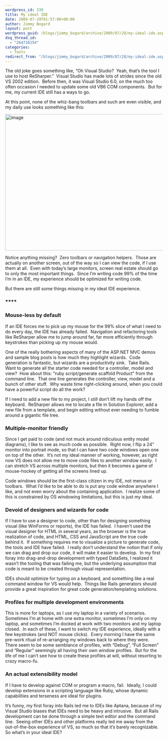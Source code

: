 ```yaml
---
wordpress_id: 339
title: My ideal IDE
date: 2009-07-29T01:57:00+00:00
author: Jimmy Bogard
layout: post
wordpress_guid: /blogs/jimmy_bogard/archive/2009/07/28/my-ideal-ide.aspx
dsq_thread_id:
  - "264716254"
categories:
  - Tools
redirect_from: "/blogs/jimmy_bogard/archive/2009/07/28/my-ideal-ide.aspx/"
---
```

The old joke goes something like, “Oh Visual Studio?&#160; Yeah, that’s the tool I use to host ReSharper.”&#160; Visual Studio has made lots of strides since the old VS 2002 edition.&#160; Before then, it was Visual Studio 6.0, on the much too often occasion I needed to update some old VB6 COM components.&#160; But for me, my current IDE still has a ways to go.

At this point, none of the whiz-bang toolbars and such are even visible, and my daily use looks something like this:

[<img style="border-right: 0px;border-top: 0px;border-left: 0px;border-bottom: 0px" height="434" alt="image" src="http://lostechies.com/jimmybogard/files/2011/03/image_thumb_3C45BFB0.png" width="644" border="0" />](http://lostechies.com/jimmybogard/files/2011/03/image_3C756F70.png) 

Notice anything missing?&#160; Zero toolbars or navigation helpers.&#160; Those are actually on another screen, out of the way so I can view the code, if I use them at all.&#160; Even with today’s large monitors, screen real estate should go to only the most important things.&#160; Since I’m writing code 99% of the time I’m in an IDE, my experience should be optimized for writing code.

But there are still some things missing in my ideal IDE experience.

### ****

### Mouse-less by default

If an IDE forces me to pick up my mouse for the 99% slice of what I need to do every day, the IDE has already failed.&#160; Navigation and refactoring tools like ReSharper allow me to jump around far, far more efficiently through keystrokes than picking up my mouse would.

One of the really bothering aspects of many of the ASP.NET MVC demos and sample blog posts is how much they highlight wizards.&#160; Code generation is fantastic, but wizards are a productivity sink.&#160; Take Rails.&#160; Want to generate all the starter code needed for a controller, model and view?&#160; How about this: “ruby script/generate scaffold Product” from the command line.&#160; That one line generates the controller, view, model and a bunch of other stuff.&#160; Why waste time right-clicking around, when you could have a powerful script do all the work?

If I need to add a new file to my project, I _still_ don’t lift my hands off the keyboard.&#160; ReSharper allows me to locate a file in Solution Explorer, add a new file from a template, and begin editing without ever needing to fumble around a gigantic file tree.

### Multiple-monitor friendly

Since I get paid to code (and not muck around ridiculous entity model diagrams), I like to see as much code as possible.&#160; Right now, I flip a 24” monitor into portrait mode, so that I can have two code windows open one on top of the other.&#160; It’s not my ideal manner of working, however, as right now VS does not allow me to move code files to another window easily.&#160; I can stretch VS across multiple monitors, but then it becomes a game of mouse-hockey of getting all the screens lined up.

Code windows should be the first-class citizen in my IDE, not menus or toolbars.&#160; What I’d like to be able to do is put any code window anywhere I like, and not even worry about the containing application.&#160; I realize some of this is constrained by OS windowing limitations, but this is just my ideal.

### Devoid of designers and wizards for code

If I have to use a designer to code, other than for designing something visual (like WinForms or reports), the IDE has failed.&#160; I haven’t used the visual designer for HTML in several years, as the browser is the true realization of code, and HTML, CSS and JavaScript are the true code behind it.&#160; If something requires me to visualize a picture to generate code, the tools and IDE have failed.&#160; I really don’t understand the notion that if only we can drag and drop our code, it will make it easier to develop.&#160; In my first foray into drag-and-drop development with typed DataSets, I realized it wasn’t the tooling that was failing me, but the underlying assumption that code is meant to be created through visual representation.

IDEs should optimize for typing on a keyboard, and something like a real command window for VS would help.&#160; Things like Rails generators should provide a great inspiration for great code generation/templating solutions.

### Profiles for multiple development environments

This is more for laptops, as I use my laptop in a variety of scenarios.&#160; Sometimes I’m at home with one extra monitor, sometimes I’m only on my laptop, and sometimes I’m docked at work with two monitors and my laptop closed.&#160; In each of these, I want to switch my IDE experience, ideally with a few keystrokes (and NOT mouse clicks).&#160; Every morning I have the same pre-work ritual of re-arranging my windows back to where they were.&#160; There seem to be some semblance of profiles, with “Debug”, “Full Screen” and “Regular” seemingly all having their own window profiles.&#160; But for the life of me I can’t see how to create these profiles at will, without resorting to crazy macro-fu.

### An actual extensibility model

If I have to develop against COM or program a macro, fail.&#160; Ideally, I could develop extensions in a scripting language like Ruby, whose dynamic capabilities and terseness are ideal for plugins.

It’s funny, my first foray into Rails led me to IDEs like Aptana, because of my Visual Studio biases that IDEs need to be heavy and intrusive.&#160; But all Rails development can be done through a simple text editor and the command line.&#160; Seeing other IDEs and other platforms really led me away from the out-of-the-box experience of VS, so much so that it’s barely recognizable.&#160; So what’s in your ideal IDE?